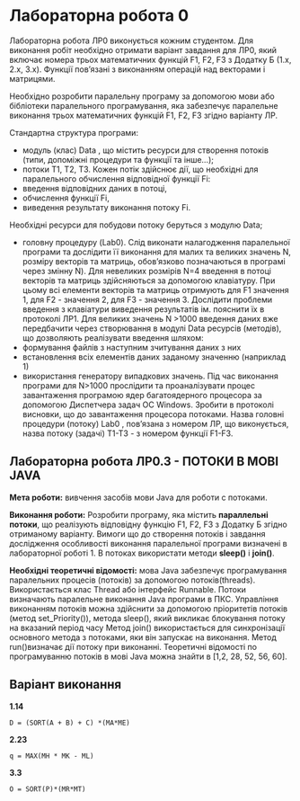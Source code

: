 # Лабораторна робота 0

Лабораторна робота ЛР0 виконується кожним студентом. Для виконання робіт необхідно отримати варіант завдання для ЛР0, який включає номера трьох математичних функцій F1, F2, F3 з Додатку Б (1.х, 2.х, 3.х). Функції пов’язані з виконанням операцій над векторами і матрицями. 

Необхідно розробити паралельну програму за допомогою мови або бібліотеки паралельного програмування, яка забезпечує паралельне виконання трьох математичних функцій F1, F2, F3 згідно варіанту ЛР. 

Стандартна структура програми: 

- модуль (клас) Data , що містить ресурси для створення потоків (типи, допоміжні 
процедури та функції та інше…); 
- потоки Т1, Т2, Т3. Кожен потік здійснює дії, що необхідні для паралельного обчислення відповідної функції Fi: 
- введення відповідних даних в потоці, 
- обчислення функції Fi, 
- виведення результату виконання потоку Fi. 
 
Необхідні ресурси для побудови потоку беруться з модулю Data; 

- головну процедуру (Lab0).
Слід виконати налагодження паралельної програми та дослідити її виконання для малих та великих значень N, розміру векторів та матриць, обов’язково позначаються в програмі через змінну N). 
Для невеликих розмірів N=4 введення в потоці векторів та матриць здійсняються за допомогою клавіатуру. При цьому всі елементи векторів та матриць отримують для F1 значення 1, для F2 - значення 2, для F3 - значення 3. Дослідити проблеми введення з клавіатури виведення результатів ім. пояснити їх в протоколі ЛР1. 
Для великих значень N >1000 введення даних вже передбачити через створювання в модулі Data ресурсів (методів), що дозволяють реалізувати введення шляхом: 
- формування файлів з наступним зчитування даних з них 
- встановлення всіх елементів даних заданому значенню (наприклад 1) 
- використання генератору випадкових значень. 
Під час виконання програми для N>1000 прослідити та проаналізувати процес завантаження програмою ядер багатоядерного процесора за допомогою Диспетчера задач ОС  Windows. Зробити в протоколі висновки, що до завантаження процесора потоками. Назва головні процедури (потоку) Lab0 , пов’язана з номером ЛР, що виконується, назва потоку (задачі) Т1-Т3 - з номером функції F1-F3.

## Лабораторна робота ЛР0.3 - ПОТОКИ В МОВІ JAVA 

**Мета роботи:** вивчення засобів мови Java для роботи с потоками. 

**Виконання роботи:** Розробити програму, яка містить **параллельні потоки**, що реалізують відповідну функцію F1, F2, F3 з Додатку Б згідно отриманому варіанту. 
Вимоги що до створення потоків і завдання дослідження особливості виконання паралельної програми визначені в лабораторної роботі 1. В потоках використати методи **sleep()** і **join()**. 

**Необхідні теоретичні відомості:** мова Java забезпечує програмування паралельних процесів  (потоків) за допомогою потоків(threads). Використається клас Thread або інтерфейс Runnable. 
Потоки визначають паралельне виконання Java програми в ПКС. Управління виконанням потоків можна здійснити за допомогою пріоритетів потоків (метод set_Priоrity()), метода sleep(), який викликає блокування потоку на вказаний період часу 
Метод join() використається для синхронізації основного метода з потоками, яки він запускає на виконання. Метод run()визначає дії потоку при виконанні. Теоретичні відомості по програмуванню потоків в мові Java можна знайти в [1,2, 28, 52, 56, 60]. 

## Варіант виконання

**1.14**

	D = (SORT(A + B) + C) *(MA*ME) 

**2.23**

	q = MAX(MH * MK - ML)

**3.3**

	O = SORT(P)*(MR*MT) 
